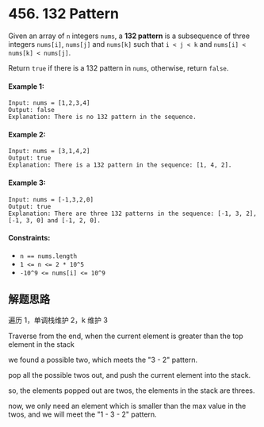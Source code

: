# 456. 132 Pattern

Given an array of `n` integers `nums`, a **132 pattern** is a subsequence of three integers `nums[i]`, `nums[j]` and `nums[k]` such that `i < j < k` and `nums[i] < nums[k] < nums[j]`.

Return `true` if there is a 132 pattern in `nums`, otherwise, return `false`.

#### Example 1:

```
Input: nums = [1,2,3,4]
Output: false
Explanation: There is no 132 pattern in the sequence.
```

#### Example 2:

```
Input: nums = [3,1,4,2]
Output: true
Explanation: There is a 132 pattern in the sequence: [1, 4, 2].
```

#### Example 3:

```
Input: nums = [-1,3,2,0]
Output: true
Explanation: There are three 132 patterns in the sequence: [-1, 3, 2], [-1, 3, 0] and [-1, 2, 0].
``` 

#### Constraints:

+ `n == nums.length`
+ `1 <= n <= 2 * 10^5`
+ `-10^9 <= nums[i] <= 10^9`

## 解题思路

遍历 1，单调栈维护 2，k 维护 3

Traverse from the end, when the current element is greater than the top element in the stack

we found a possible two, which meets the "3 - 2" pattern.

pop all the possible twos out, and push the current element into the stack.

so, the elements popped out are twos, the elements in the stack are threes.

now, we only need an element which is smaller than the max value in the twos, and we will meet the "1 - 3 - 2" pattern.